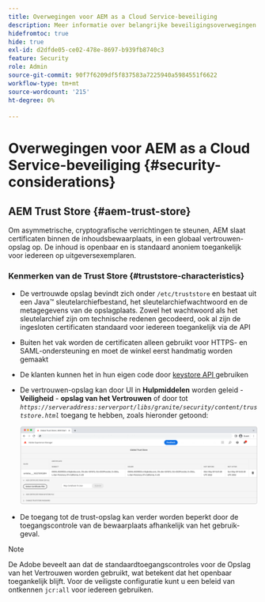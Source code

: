 ```yaml
---
title: Overwegingen voor AEM as a Cloud Service-beveiliging
description: Meer informatie over belangrijke beveiligingsoverwegingen bij het gebruik van AEM as a Cloud Service.
hidefromtoc: true
hide: true
exl-id: d2dfde05-ce02-478e-8697-b939fb8740c3
feature: Security
role: Admin
source-git-commit: 90f7f6209df5f837583a7225940a5984551f6622
workflow-type: tm+mt
source-wordcount: '215'
ht-degree: 0%

---
```


# Overwegingen voor AEM as a Cloud Service-beveiliging {#security-considerations}

## AEM Trust Store {#aem-trust-store}

Om asymmetrische, cryptografische verrichtingen te steunen, AEM slaat certificaten binnen de inhoudsbewaarplaats, in een globaal vertrouwen-opslag op. De inhoud is openbaar en is standaard anoniem toegankelijk voor iedereen op uitgeversexemplaren.

### Kenmerken van de Trust Store {#truststore-characteristics}

* De vertrouwde opslag bevindt zich onder `/etc/truststore` en bestaat uit een Java™ sleutelarchiefbestand, het sleutelarchiefwachtwoord en de metagegevens van de opslagplaats. Zowel het wachtwoord als het sleutelarchief zijn om technische redenen gecodeerd, ook al zijn de ingesloten certificaten standaard voor iedereen toegankelijk via de API
* Buiten het vak worden de certificaten alleen gebruikt voor HTTPS- en SAML-ondersteuning en moet de winkel eerst handmatig worden gemaakt
* De klanten kunnen het in hun eigen code door [ keystore API ](https://developer.adobe.com/experience-manager/reference-materials/6-5/javadoc/com/adobe/granite/keystore/KeyStoreService.html#getTrustStore-org.apache.sling.api.resource.ResourceResolver-) gebruiken
* De vertrouwen-opslag kan door UI in **Hulpmiddelen** worden geleid - **Veiligheid** - **opslag van het Vertrouwen** of door tot *`https://serveraddress:serverport/libs/granite/security/content/truststore.html`* toegang te hebben, zoals hieronder getoond:

  ![ Beheer van de Opslag van het Vertrouwen ](/help/security/assets/global-trust-store-modified.png)

* De toegang tot de trust-opslag kan verder worden beperkt door de toegangscontrole van de bewaarplaats afhankelijk van het gebruik-geval.

>[!NOTE]
>
>De Adobe beveelt aan dat de standaardtoegangscontroles voor de Opslag van het Vertrouwen worden gebruikt, wat betekent dat het openbaar toegankelijk blijft. Voor de veiligste configuratie kunt u een beleid van ontkennen `jcr:all` voor iedereen gebruiken.

<!--
Commenting out section for now as requested by Lars

## Anonymous Permission Hardening Package {#anonymous-permission-hardening-package}

For more information on the Anonymous Hardening Package, see [Security Checklist](https://experienceleague.adobe.com/docs/experience-manager-65/administering/security/security-checklist.html?lang=nl-NL#anonymous-permission-hardening-package).
-->
